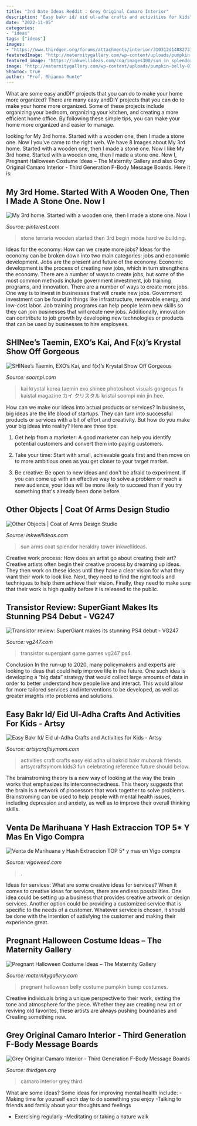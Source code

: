 ```yaml
---
title: "3rd Date Ideas Reddit : Grey Original Camaro Interior"
description: "Easy bakr id/ eid ul-adha crafts and activities for kids"
date: "2022-11-05"
categories:
- "ideas"
tags: ["ideas"]
images:
- "https://www.thirdgen.org/forums/attachments/interior/310312d1488273187-grey-original-camaro-interior-dsc07923.jpg"
featuredImage: "http://maternitygallery.com/wp-content/uploads/pumpkin-belly-01-baby-bump-costume-ideas.jpg"
featured_image: "https://inkwellideas.com/coa/images300/sun_in_splendor_full.png"
image: "http://maternitygallery.com/wp-content/uploads/pumpkin-belly-01-baby-bump-costume-ideas.jpg"
ShowToc: true
author: "Prof. Rhianna Runte"
---
```



What are some easy andDIY projects that you can do to make your home more organized?
There are many easy andDIY projects that you can do to make your home more organized. Some of these projects include organizing your bedroom, organizing your kitchen, and creating a more efficient home office. By following these simple tips, you can make your home more organized and easier to manage.

	

		
looking for My 3rd home. Started with a wooden one, then I made a stone one. Now I you've came to the right web. We have 8 Images about My 3rd home. Started with a wooden one, then I made a stone one. Now I like My 3rd home. Started with a wooden one, then I made a stone one. Now I, Pregnant Halloween Costume Ideas – The Maternity Gallery and also Grey Original Camaro Interior - Third Generation F-Body Message Boards. Here it is:
		
    
## My 3rd Home. Started With A Wooden One, Then I Made A Stone One. Now I

<img loading=lazy src="https://i.pinimg.com/736x/b6/fb/2c/b6fb2c7f2a5dc1925b86e60c2accdb34.jpg" onerror="this.onerror=null;this.src='https://tse4.mm.bing.net/th?id=OIP.jsfxqnPuWLKR6ZVKnMJNjwHaIP&amp;pid=15.1';" alt="My 3rd home. Started with a wooden one, then I made a stone one. Now I">

_Source: pinterest.com_

>stone terraria wooden started then 3rd begin mode hard ve building. 

	

Ideas for the economy: How can we create more jobs?
Ideas for the economy can be broken down into two main categories: jobs and economic development. Jobs are the present and future of the economy. Economic development is the process of creating new jobs, which in turn strengthens the economy. There are a number of ways to create jobs, but some of the most common methods include government investment, job training programs, and innovation.
There are a number of ways to create more jobs. One way is to invest in businesses that will create new jobs. Government investment can be found in things like infrastructure, renewable energy, and low-cost labor. Job training programs can help people learn new skills so they can join businesses that will create new jobs. Additionally, innovation can contribute to job growth by developing new technologies or products that can be used by businesses to hire employees.

    
## SHINee’s Taemin, EXO’s Kai, And F(x)’s Krystal Show Off Gorgeous

<img loading=lazy src="https://1.soompi.io/wp-content/uploads/2015/07/kai-krystal-3.jpg" onerror="this.onerror=null;this.src='https://tse2.mm.bing.net/th?id=OIP.nRcyi0guHuaG3L_bGte9jQAAAA&amp;pid=15.1';" alt="SHINee’s Taemin, EXO’s Kai, and f(x)’s Krystal Show Off Gorgeous">

_Source: soompi.com_

>kai krystal korea taemin exo shinee photoshoot visuals gorgeous fx kaistal magazine カイ クリスタル kristal soompi min jin hee. 

	

How can we make our ideas into actual products or services?
In business, big ideas are the life blood of startups. They can turn into successful products or services with a bit of effort and creativity. But how do you make your big ideas into reality? Here are three tips:
1) Get help from a marketer: A good marketer can help you identify potential customers and convert them into paying customers.

2) Take your time: Start with small, achievable goals first and then move on to more ambitious ones as you get closer to your target market.

3) Be creative: Be open to new ideas and don't be afraid to experiment. If you can come up with an effective way to solve a problem or reach a new audience, your idea will be more likely to succeed than if you try something that's already been done before.

    
## Other Objects | Coat Of Arms Design Studio

<img loading=lazy src="https://inkwellideas.com/coa/images300/sun_in_splendor_full.png" onerror="this.onerror=null;this.src='https://tse3.mm.bing.net/th?id=OIP.SQ-27eXrj386FZMUi1Vz7gHaHa&amp;pid=15.1';" alt="Other Objects | Coat of Arms Design Studio">

_Source: inkwellideas.com_

>sun arms coat splendor heraldry tower inkwellideas. 

	

Creative work process: How does an artist go about creating their art?
Creative artists often begin their creative process by dreaming up ideas. They then work on these ideas until they have a clear vision for what they want their work to look like. Next, they need to find the right tools and techniques to help them achieve their vision. Finally, they need to make sure that their work is high quality before it is released to the public.

    
## Transistor Review: SuperGiant Makes Its Stunning PS4 Debut - VG247

<img loading=lazy src="https://assets.vg247.com/current/2014/05/Transistor_art.jpg" onerror="this.onerror=null;this.src='https://tse4.mm.bing.net/th?id=OIP.3ZrfozMVx5dF2h8-HinV6AHaEK&amp;pid=15.1';" alt="Transistor review: SuperGiant makes its stunning PS4 debut - VG247">

_Source: vg247.com_

>transistor supergiant game games vg247 ps4. 

	

Conclusion
In the run-up to 2020, many policymakers and experts are looking to ideas that could help improve life in the future. One such idea is developing a “big data” strategy that would collect large amounts of data in order to better understand how people live and interact. This would allow for more tailored services and interventions to be developed, as well as greater insights into problems and solutions.

    
## Easy Bakr Id/ Eid Ul-Adha Crafts And Activities For Kids - Artsy

<img loading=lazy src="https://i1.wp.com/artsycraftsymom.com/content/uploads/2015/09/Easy-Bakrid-Craft-and-Activities-for-Kids3.jpg?fit=680%2C960&amp;ssl=1" onerror="this.onerror=null;this.src='https://tse4.mm.bing.net/th?id=OIP.MkGPaea-Bahmn_rOEuvGVAHaKd&amp;pid=15.1';" alt="Easy Bakr Id/ Eid ul-Adha Crafts and Activities for Kids - Artsy">

_Source: artsycraftsymom.com_

>activities craft crafts easy eid adha ul bakrid bakr mubarak friends artsycraftsymom kids3 fun celebrating reference future should below. 

	

The brainstroming theory is a new way of looking at the way the brain works that emphasizes its interconnectedness. This theory suggests that the brain is a network of processors that work together to solve problems. Brainstroming can be used to help people with mental health issues, including depression and anxiety, as well as to improve their overall thinking skills.

    
## Venta De Marihuana Y Hash Extraccion TOP 5* Y Mas En Vigo Compra

<img loading=lazy src="https://vigoweed.com/wp-content/uploads/2020/09/IMG-20200728-WA0040.jpg" onerror="this.onerror=null;this.src='https://tse2.mm.bing.net/th?id=OIP.pECiQiyUp9lH-A2BKW5X7QHaJ4&amp;pid=15.1';" alt="Venta de Marihuana y Hash Extraccion TOP 5* y mas en Vigo compra">

_Source: vigoweed.com_

>. 

	

Ideas for services: What are some creative ideas for services?
When it comes to creative ideas for services, there are endless possibilities. One idea could be setting up a business that provides creative artwork or design services. Another option could be providing a customized service that is specific to the needs of a customer. Whatever service is chosen, it should be done with the intention of satisfying the customer and making their experience great.

    
## Pregnant Halloween Costume Ideas – The Maternity Gallery

<img loading=lazy src="http://maternitygallery.com/wp-content/uploads/pumpkin-belly-01-baby-bump-costume-ideas.jpg" onerror="this.onerror=null;this.src='https://tse3.mm.bing.net/th?id=OIP.Pa50n0NIOh5FKXRKpY6a3AHaNL&amp;pid=15.1';" alt="Pregnant Halloween Costume Ideas – The Maternity Gallery">

_Source: maternitygallery.com_

>pregnant halloween belly costume pumpkin bump costumes. 

	

Creative individuals bring a unique perspective to their work, setting the tone and atmosphere for the piece. Whether they are creating new art or reviving old favorites, these artists are always pushing boundaries and Creating something new.

    
## Grey Original Camaro Interior - Third Generation F-Body Message Boards

<img loading=lazy src="https://www.thirdgen.org/forums/attachments/interior/310312d1488273187-grey-original-camaro-interior-dsc07923.jpg" onerror="this.onerror=null;this.src='https://tse4.mm.bing.net/th?id=OIP.1l29cghnLcMGB0EFI95UHwHaFj&amp;pid=15.1';" alt="Grey Original Camaro Interior - Third Generation F-Body Message Boards">

_Source: thirdgen.org_

>camaro interior grey third. 

	

What are some ideas?
Some ideas for improving mental health include: 
-Making time for yourself each day to do something you enjoy 
-Talking to friends and family about your thoughts and feelings 
- Exercising regularly 
-Meditating or taking a nature walk

